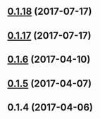 <a name="0.1.18"></a>
## [0.1.18](https://github.com/Pearson-Higher-Ed/compare/v0.1.17...v0.1.18) (2017-07-17)



<a name="0.1.17"></a>
## [0.1.17](https://github.com/Pearson-Higher-Ed/compare/v0.1.6...v0.1.17) (2017-07-17)



<a name="0.1.6"></a>
## [0.1.6](https://github.com/Pearson-Higher-Ed/compare/v0.1.5...v0.1.6) (2017-04-10)



<a name="0.1.5"></a>
## [0.1.5](https://github.com/Pearson-Higher-Ed/compare/v0.1.4...v0.1.5) (2017-04-07)



<a name="0.1.4"></a>
## 0.1.4 (2017-04-06)



